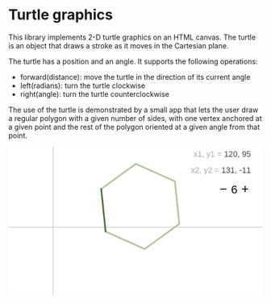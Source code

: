 # Turtle graphics

This library implements 2-D turtle graphics on an HTML canvas. The turtle
is an object that draws a stroke as it moves in the Cartesian plane.

The turtle has a position and an angle. It supports the following
operations:

- forward(distance): move the turtle in the direction of its current angle
- left(radians): turn the turtle clockwise
- right(angle): turn the turtle counterclockwise

The use of the turtle is demonstrated by a small app that lets the user
draw a regular polygon with a given number of sides, with one vertex
anchored at a given point and the rest of the polygon oriented at a
given angle from that point.

![Turtle graphics demonstrated with a polygon-drawing app](https://github.com/michaellaszlo/turtle-graphics/blob/master/screenshot.png)

